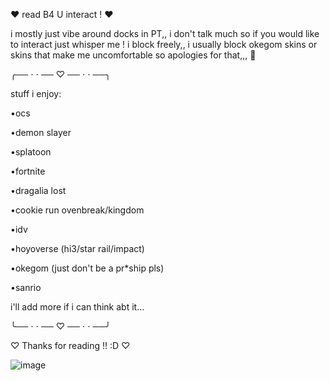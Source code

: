 ♥︎  read B4 U interact ! ♥︎


i mostly just vibe around docks in PT,, i don't talk much so if you would like to interact just whisper me ! i block freely,, i usually block okegom skins or skins that make me uncomfortable so apologies for that,,, 🫡


╭── ⋅ ⋅ ── ♡ ── ⋅ ⋅ ──╮

stuff i enjoy:

•ocs

•demon slayer


•splatoon


•fortnite


•dragalia lost

•cookie run ovenbreak/kingdom

•idv


•hoyoverse (hi3/star rail/impact)

•okegom (just don't be a pr*ship pls)

•sanrio


i'll add more if i can think abt it…

╰── ⋅ ⋅ ── ♡ ── ⋅ ⋅ ──╯


♡ Thanks for reading !! :D ♡

![image](https://github.com/user-attachments/assets/ce1b2b11-27e5-4b9c-a1f2-f1e96392b0dd)



<!--
**flowerbabiie/flowerbabiie** is a ✨ _special_ ✨ repository because its `README.md` (this file) appears on your GitHub profile.

Here are some ideas to get you started:

- 🔭 I’m currently working on ...
- 🌱 I’m currently learning ...
- 👯 I’m looking to collaborate on ...
- 🤔 I’m looking for help with ...
- 💬 Ask me about ...
- 📫 How to reach me: ...
- 😄 Pronouns: ...
- ⚡ Fun fact: ...
-->

